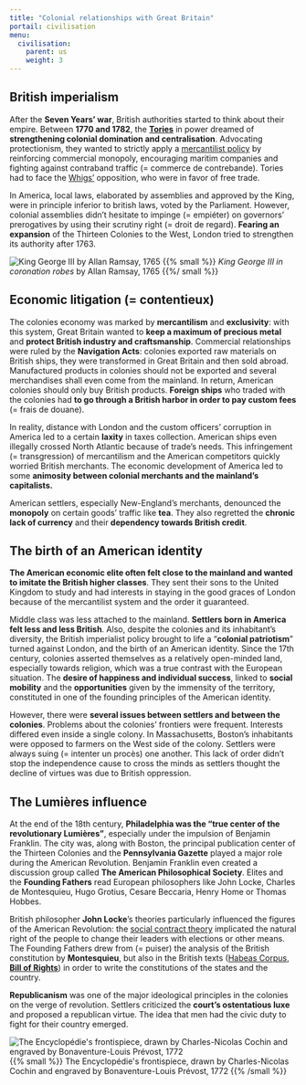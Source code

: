 ```yaml
---
title: "Colonial relationships with Great Britain"
portail: civilisation
menu:
  civilisation:
    parent: us
    weight: 3
---
```


## British imperialism

After the **Seven Years’ war**, British authorities started to think about their empire. Between **1770 and 1782**, the [**Tories**](https://fr.wikipedia.org/wiki/Tories) in power dreamed of **strengthening colonial domination and centralisation**. Advocating protectionism, they wanted to strictly apply a [mercantilist policy](https://fr.wikipedia.org/wiki/Mercantilisme) by reinforcing commercial monopoly, encouraging maritim companies and fighting against contraband traffic (= commerce de contrebande). Tories had to face the [Whigs’](https://fr.wikipedia.org/wiki/Whigs) opposition, who were in favor of free trade.

In America, local laws, elaborated by assemblies and approved by the King, were in principle inferior to british laws, voted by the Parliament. However, colonial assemblies didn’t hesitate to impinge (= empiéter) on governors’ prerogatives by using their scrutiny right (= droit de regard). **Fearing an expansion** of the Thirteen Colonies to the West, London tried to strengthen its authority after 1763.

![King George III by Allan Ramsay, 1765](/images/civilisation/george-III.jpg)
{{% small %}} *King George III in coronation robes* by Allan Ramsay, 1765 {{%/ small %}}

## Economic litigation (= contentieux)

The colonies economy was marked by **mercantilism** and **exclusivity**: with this system, Great Britain wanted to **keep a maximum of precious metal** and **protect British industry and craftsmanship**. Commercial relationships were ruled by the **Navigation Acts**: colonies exported raw materials on British ships, they were transformed in Great Britain and then sold abroad. Manufactured products in colonies should not be exported and several merchandises shall even come from the mainland. In return, American colonies should only buy British products. **Foreign ships** who traded with the colonies had **to go through a British harbor in order to pay custom fees** (= frais de douane).

In reality, distance with London and the custom officers’ corruption in America led to a certain **laxity** in taxes collection. American ships even illegally crossed North Atlantic because of trade’s needs. This infringement (= transgression) of mercantilism and the American competitors quickly worried British merchants. The economic development of America led to some **animosity between colonial merchants and the mainland’s capitalists.**

American settlers, especially New-England’s merchants, denounced the **monopoly** on certain goods’ traffic like **tea**. They also regretted the **chronic lack of currency** and their **dependency towards British credit**.

## The birth of an American identity

**The American economic elite often felt close to the mainland and wanted to imitate the British higher classes**. They sent their sons to the United Kingdom to study and had interests in staying in the good graces of London because of the mercantilist system and the order it guaranteed.

Middle class was less attached to the mainland. **Settlers born in America felt less and less British**. Also, despite the colonies and its inhabitant’s diversity, the British imperialist policy brought to life a “**colonial patriotism**” turned against London, and the birth of an American identity. Since the 17th century, colonies asserted themselves as a relatively open-minded land, especially towards religion, which was a true contrast with the European situation. The **desire of happiness and individual success**, linked to **social mobility** and the **opportunities** given by the immensity of the territory, constituted in one of the founding principles of the American identity.

However, there were **several issues between settlers and between the colonies**. Problems about the colonies’ frontiers were frequent. Interests differed even inside a single colony. In Massachusetts, Boston’s inhabitants were opposed to farmers on the West side of the colony. Settlers were always suing (= intenter un procès) one another. This lack of order didn’t stop the independence cause to cross the minds as settlers thought the decline of virtues was due to British oppression.

## The Lumières influence

At the end of the 18th century, **Philadelphia was the “true center of the revolutionary Lumières”**, especially under the impulsion of Benjamin Franklin. The city was, along with Boston, the principal publication center of the Thirteen Colonies and the **Pennsylvania Gazette** played a major role during the American Revolution. Benjamin Franklin even created a discussion group called **The American Philosophical Society**.
Elites and the **Founding Fathers** read European philosophers like John Locke, Charles de Montesquieu, Hugo Grotius, Cesare Beccaria, Henry Home or Thomas Hobbes.

British philosopher **John Locke**’s theories particularly influenced the figures of the American Revolution: the [social contract theory](https://fr.wikipedia.org/wiki/Th%C3%A9ories_du_contrat_social) implicated the natural right of the people to change their leaders with elections or other means. The Founding Fathers drew from (= puiser) the analysis of the British constitution by **Montesquieu**, but also in the British texts ([Habeas Corpus](https://fr.wikipedia.org/wiki/Habeas_Corpus), [**Bill of Rights**](https://fr.wikipedia.org/wiki/D%C3%A9claration_des_droits)) in order to write the constitutions of the states and the country.  
  
**Republicanism** was one of the major ideological principles in the colonies on the verge of revolution. Settlers criticized the **court’s ostentatious luxe** and proposed a republican virtue. The idea that men had the civic duty to fight for their country emerged.

![The Encyclopédie's frontispiece, drawn by Charles-Nicolas Cochin and engraved by Bonaventure-Louis Prévost, 1772](/images/civilisation/frontispice.jpg)
{{% small %}} The Encyclopédie's frontispiece, drawn by Charles-Nicolas Cochin and engraved by Bonaventure-Louis Prévost, 1772 {{% /small %}}